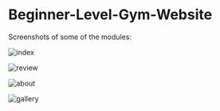 # Beginner-Level-Gym-Website
Screenshots of some of the modules: 

![index](https://user-images.githubusercontent.com/74677763/99880740-4bb86380-2c3b-11eb-8209-e5c1cdaedf31.jpg)

![review](https://user-images.githubusercontent.com/74677763/99880833-d8632180-2c3b-11eb-8adc-a6fead6c0aad.jpg)


![about](https://user-images.githubusercontent.com/74677763/99880744-4e1abd80-2c3b-11eb-8847-a7089d40a126.jpg)


![gallery](https://user-images.githubusercontent.com/74677763/99880746-4eb35400-2c3b-11eb-90d1-b156e0ed66e4.jpg)
